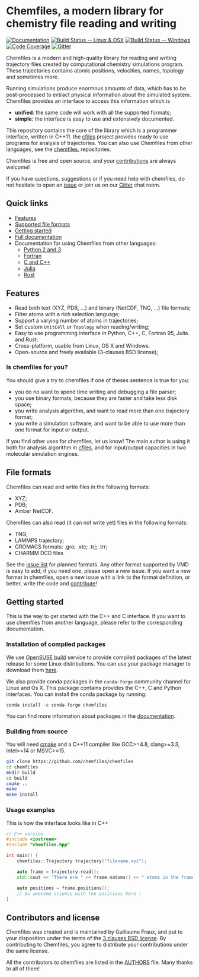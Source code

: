 # Chemfiles, a modern library for chemistry file reading and writing

[![Documentation](https://img.shields.io/badge/docs-latest-brightgreen.svg)](http://chemfiles.github.io/chemfiles/)
[![Build Status -- Linux & OSX](https://img.shields.io/travis/chemfiles/chemfiles/master.svg)](https://travis-ci.org/chemfiles/chemfiles)
[![Build Status -- Windows](https://ci.appveyor.com/api/projects/status/dvn6nr3lsssd23lo/branch/master?svg=true)](https://ci.appveyor.com/project/Luthaf/chemfiles/branch/master)
[![Code Coverage](http://codecov.io/github/chemfiles/chemfiles/coverage.svg?branch=master)](http://codecov.io/github/chemfiles/chemfiles?branch=master)
[![Gitter](https://badges.gitter.im/chemfiles/chemfiles.svg)](https://gitter.im/chemfiles/chemfiles)

Chemfiles is a modern and high-quality library for reading and writing
trajectory files created by computational chemistry simulations program. These
trajectories contains atomic positions, velocities, names, topology and
sometimes more.

Running simulations produce enormous amounts of data, which has to be
post-processed to extract physical information about the simulated system.
Chemfiles provides an interface to access this information which is
- **unified**: the same code will work with all the supported formats;
- **simple**: the interface is easy to use and extensively documented.

This repository contains the core of the library which is a programmer
interface, written in C++11. the [cfiles](https://github.com/chemfiles/cfiles)
project provides ready to use programs for analysis of trajectories. You can
also use Chemfiles from other languages, see the
[chemfiles.<xxx>](https://github.com/chemfiles/) repositories.

Chemfiles is free and open source, and your [contributions](Contributing.md) are
always welcome!

If you have questions, suggestions or if you need help with chemfiles, do not
hesitate to open an [issue] or join us on our [Gitter] chat room.

## Quick links

- [Features](#features)
- [Supported file formats](#supported-formats)
- [Getting started](#getting-started)
- [Full documentation](http://chemfiles.github.io/chemfiles/)
- Documentation for using Chemfiles from other languages:
    - [Python 2 and 3](http://chemfiles.github.io/chemfiles.py/)
    - [Fortran](http://chemfiles.github.io/chemfiles.f03/)
    - [C and C++](http://chemfiles.github.io/chemfiles/)
    - [Julia](http://chemfiles.github.io/Chemfiles.jl/)
    - [Rust](http://chemfiles.github.io/chemfiles.rs/)

## Features

- Read both text (XYZ, PDB, ...) and binary (NetCDF, TNG, ...) file formats;
- Filter atoms with a rich selection language;
- Support a varying number of atoms in trajectories;
- Set custom `UnitCell` or `Topology` when reading/writing;
- Easy to use programming interface in Python, C++, C, Fortran 95, Julia and Rust;
- Cross-platform, usable from Linux, OS X and Windows.
- Open-source and freely available (3-clauses BSD license);

### Is chemfiles for you?

You should give a try to chemfiles if one of theses sentence is true for you:

- you do no want to spend time writing and debugging a file parser;
- you use binary formats, because they are faster and take less disk space;
- you write analysis algorithm, and want to read more than one trajectory
  format;
- you write a simulation software, and want to be able to use more than one
  format for input or output.

If you find other uses for chemfiles, let us know! The main author is using it
both for analysis algorithm in [cfiles](https://github.com/chemfiles/cfiles),
and for input/output capacities in two molecular simulation engines.

## File formats

Chemfiles can read and write files in the following formats:
- XYZ;
- PDB;
- Amber NetCDF.

Chemfiles can also read (it can not write yet) files in the following formats:
- TNG;
- LAMMPS trajectory;
- GROMACS formats: .gro; .xtc; .trj; .trr;
- CHARMM DCD files

See the [issue list](https://github.com/chemfiles/chemfiles/labels/New%20Format)
for planned formats. Any other format supported by VMD is easy to add; if you
need one, please open a new issue. If you want a new format in chemfiles, open a
new issue with a link to the format definition, or better, write the code and
[contribute](#contributions-welcome)!

## Getting started

This is the way to get started with the C++ and C interface. If you want to use
chemfiles from another language, please refer to the corresponding
documentation.

### Installation of compiled packages

We use [OpenSUSE build][OpenSuseBuild] service to provide compiled packages of
the latest release for some Linux distributions. You can use your package
manager to download them [here][OSB-download].

We also provide conda packages in the `conda-forge` community channel for Linux
and Os X. This package contains provides the C++, C and Python interfaces. You
can install the conda package by running:

```
conda install -c conda-forge chemfiles
```

You can find more information about packages in the [documentation][install].

### Building from source

You will need [cmake](http://cmake.org/) and a C++11 compiler like GCC>=4.8,
clang>=3.3, Intel>=14 or MSVC>=15.

```bash
git clone https://github.com/chemfiles/chemfiles
cd chemfiles
mkdir build
cd build
cmake ..
make
make install
```

### Usage examples

This is how the interface looks like in C++

```cpp
// C++ version
#include <iostream>
#include "chemfiles.hpp"

int main() {
    chemfiles::Trajectory trajectory("filename.xyz");

    auto frame = trajectory.read();
    std::cout << "There are " << frame.natoms() << " atoms in the frame" << std::endl;

    auto positions = frame.positions();
    // Do awesome science with the positions here !
}
```

## Contributors and license

Chemfiles was created and is maintained by Guillaume Fraux, and put to your
disposition under the terms of the [3 clauses BSD license](LICENSE). By contributing
to Chemfiles, you agree to distribute your contributions under the same license.

All the contributors to chemfiles are listed in the [AUTHORS](AUTHORS) file.
Many thanks to all of them!

[Gitter]: https://gitter.im/chemfiles/chemfiles
[issue]: https://github.com/chemfiles/chemfiles/issues/new
[install]: http://chemfiles.github.io/chemfiles/latest/installation.html
[OpenSuseBuild]: https://build.opensuse.org/package/show/home:Luthaf/chemfiles
[OSB-download]: https://software.opensuse.org/download.html?project=home%3ALuthaf&package=chemfiles
